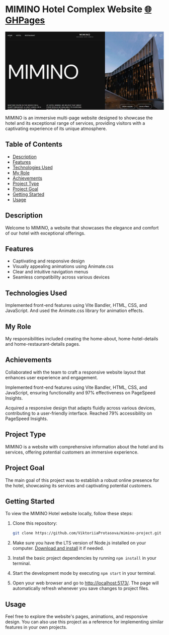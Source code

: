 # MIMINO Hotel Complex Website [🌐 GHPages](https://viktoriiaprotasova.github.io/mimino-project/)

![MIMINO Hotel](assets/mimino.jpg)

MIMINO is an immersive multi-page website designed to showcase the hotel and its
exceptional range of services, providing visitors with a captivating experience
of its unique atmosphere.

## Table of Contents

- [Description](#description)
- [Features](#features)
- [Technologies Used](#technologies-used)
- [My Role](#my-role)
- [Achievements](#achievements)
- [Project Type](#project-type)
- [Project Goal](#project-goal)
- [Getting Started](#getting-started)
- [Usage](#usage)

## Description

Welcome to MIMINO, a website that showcases the elegance and comfort of our
hotel with exceptional offerings.

## Features

- Captivating and responsive design
- Visually appealing animations using Animate.css
- Clear and intuitive navigation menus
- Seamless compatibility across various devices

## Technologies Used

Implemented front-end features using Vite Bandler, HTML, CSS, and JavaScript.
And used the Animate.css library for animation effects.

## My Role

My responsibilities included creating the home-about, home-hotel-details and
home-restaurant-details pages.

## Achievements

Collaborated with the team to craft a responsive website layout that enhances
user experience and engagement.

Implemented front-end features using Vite Bandler, HTML, CSS, and JavaScript,
ensuring functionality and 97% effectiveness on PageSpeed Insights.

Acquired a responsive design that adapts fluidly across various devices,
contributing to a user-friendly interface. Reached 79% accessibility on
PageSpeed Insights.

## Project Type

MIMINO is a website with comprehensive information about the hotel and its
services, offering potential customers an immersive experience.

## Project Goal

The main goal of this project was to establish a robust online presence for the
hotel, showcasing its services and captivating potential customers.

## Getting Started

To view the MIMINO Hotel website locally, follow these steps:

1. Clone this repository:

   ```bash
   git clone https://github.com/ViktoriiaProtasova/mimino-project.git
   ```

2. Make sure you have the LTS version of Node.js installed on your computer.
   [Download and install](https://nodejs.org/en/) it if needed.
3. Install the basic project dependencies by running `npm install` in your
   terminal.
4. Start the development mode by executing `npm start` in your terminal.
5. Open your web browser and go to
   [ http://localhost:5173/](http://localhost:5173/). The page will
   automatically refresh whenever you save changes to project files.

## Usage

Feel free to explore the website's pages, animations, and responsive design. You
can also use this project as a reference for implementing similar features in
your own projects.
